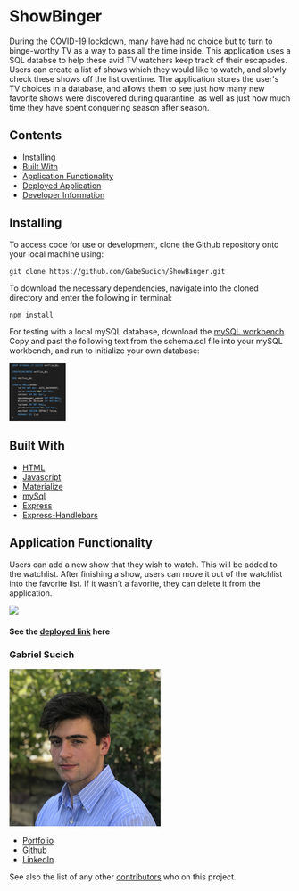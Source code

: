 # ShowBinger

During the COVID-19 lockdown, many have had no choice but to turn to binge-worthy TV as a way to pass all the time inside. This application uses a SQL databse to help these avid TV watchers keep track of their escapades. Users can create a list of shows which they would like to watch, and slowly check these shows off the list overtime. The application stores the user's TV choices in a database, and allows them to see just how many new favorite shows were discovered during quarantine, as well as just how much time they have spent conquering season after season.

## Contents

* [Installing](#installing)
* [Built With](#built-with)
* [Application Functionality](#application-functionality)
* [Deployed Application](https://secure-depths-32676.herokuapp.com/)
* [Developer Information](#gabriel-sucich)

## Installing

To access code for use or development, clone the Github repository onto your local machine using:

```
git clone https://github.com/GabeSucich/ShowBinger.git
```

To download the necessary dependencies, navigate into the cloned directory and enter the following in terminal:

```
npm install
```

For testing with a local mySQL database, download the [mySQL workbench](https://dev.mysql.com/downloads/workbench/). Copy and past the following text from the schema.sql file into your mySQL workbench, and run to initialize your own database:

<img src="markdown/sqlSeed.png" width="20%">

## Built With

* [HTML](https://developer.mozilla.org/en-US/docs/Web/HTML)
* [Javascript](https://developer.mozilla.org/en-US/docs/Web/JavaScript)
* [Materialize](https://materializecss.com/about.html)
* [mySql](https://www.npmjs.com/package/mysql)
* [Express](https://www.npmjs.com/package/express-handlebars)
* [Express-Handlebars](https://www.npmjs.com/package/express-handlebars)

## Application Functionality

Users can add a new show that they wish to watch. This will be added to the watchlist. After finishing a show, users can move it out of the watchlist into the favorite list. If it wasn't a favorite, they can delete it from the application.

<img src="markdown/app.gif" width="65%">

#### See the [deployed link](https://secure-depths-32676.herokuapp.com/) here

### Gabriel Sucich

![Profile](markdown/profile.png)

- [Portfolio](https://gabesucich.github.io/UpdatedPortfolio/)
- [Github](https://github.com/GabeSucich)
- [LinkedIn](www.linkedin.com/in/gabriel-sucich-6a28a71a8)

See also the list of any other [contributors](https://github.com/GabeSucich/ShowBinger/contributors) who on this project.





